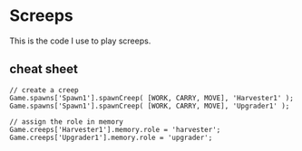 # Screeps

This is the code I use to play screeps.

## cheat sheet

```
// create a creep
Game.spawns['Spawn1'].spawnCreep( [WORK, CARRY, MOVE], 'Harvester1' );
Game.spawns['Spawn1'].spawnCreep( [WORK, CARRY, MOVE], 'Upgrader1' );

// assign the role in memory
Game.creeps['Harvester1'].memory.role = 'harvester';
Game.creeps['Upgrader1'].memory.role = 'upgrader';


```